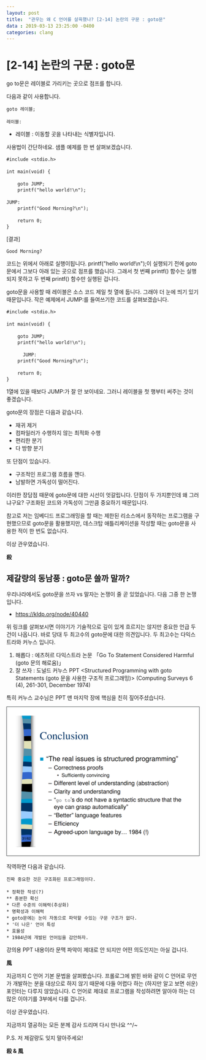 ```yaml
---
layout: post
title:  "관우는 왜 C 언어를 살육했나? [2-14] 논란의 구문 : goto문"
data : 2019-03-13 23:25:00 -0400
categories: clang
---
```



# [2-14] 논란의 구문 : goto문

go to문은 레이블로 가리키는 곳으로 점프를 합니다.

다음과 같이 사용합니다.


```
goto 레이블;

레이블:
```




*   레이블 : 이동할 곳을 나타내는 식별자입니다.

사용법이 간단하네요. 샘플 예제를 한 번 살펴보겠습니다.


```
#include <stdio.h>

int main(void) {
	
	goto JUMP;
	printf("hello world!\n");
	
JUMP:
	printf("Good Morning?\n");
	
	return 0;
}
```


[결과]


```
Good Morning?
```


코드는 위에서 아래로 실행이됩니다. printf("hello world!\n");이 실행되기 전에 goto문에서 그보다 아래 있는 곳으로 점프를 했습니다. 그래서 첫 번째 printf() 함수는 실행되지 못하고 두 번째 printf() 함수만 실행된 겁니다.

goto문을 사용할 때 레이블은 소스 코드 제일 첫 열에 둡니다. 그래야 더 눈에 띄기 있기 때문입니다. 작은 예제에서 JUMP:를 들여쓰기한 코드를 살펴보겠습니다.


```
#include <stdio.h>

int main(void) {
	
	goto JUMP;
	printf("hello world!\n");
	
      JUMP:
	printf("Good Morning?\n");
	
	return 0;
}
```


1열에 있을 때보다 JUMP:가 잘 안 보이네요. 그러니 레이블을 첫 행부터 써주는 것이 좋겠습니다.

goto문의 장점은 다음과 같습니다.



*   재귀 제거
*   컴파일러가 수행하지 않는 최적화 수행
*   편리한 분기
*   다 방향 분기

또 단점이 있습니다.



*   구조적인 프로그램 흐름을 깬다.
*   남발하면 가독성이 떨어진다.

이러한 장담점 때문에 goto문에 대한 시선이 엇갈립니다. 단점이 두 가지뿐인데 왜 그러냐구요? 구조화된 코드와 가독성이 그만큼 중요하기 때문입니다.

참고로 저는 임베디드 프로그래밍을 할 때는 제한된 리소스에서 동작하는 프로그램을 구현했으므로 goto문을 활용했지만, 데스크탑 애틀리케이션을 작성할 때는 goto문을 사용한 적이 한 번도 없습니다.

이상 관우였습니다.

**殺**


## 제갈량의 동남풍 : goto문 쓸까 말까?

우리나라에서도 goto문을 쓰자 vs 말자는 논쟁이 줄 곧 있었습니다. 다음 그중 한 논쟁입니다.



*   https://kldp.org/node/40440

위 링크를 살펴보시면 이야기가 기술적으로 깊이 있게 흐르지는 않지만 중요한 언급 두 건이 나옵니다. 바로 당대 두 최고수의 goto문에 대한 의견입니다. 두 최고수는 다익스트라와 커누스 입니다.



1. 해롭다 : 에츠허르 다익스트라 논문 「Go To Statement Considered Harmful (goto 문의 해로움)」
2. 잘 쓰자 : 도널드 커누스 PPT  <Structured Programming with goto Statements (goto 문을 사용한 구조적 프로그래밍)> (Computing Surveys 6 (4), 261-301, December 1974)

특히 커누스 교수님은 PPT 맨 마지막 장에 핵심을 친히 짚어주셨습니다.


![커누스 교수님의 PPT 맨 마지막 장](/assets/images/clang2-14-1.png)


직역하면 다음과 같습니다.


```
진짜 중요한 것은 구조화된 프로그래밍이다.

* 정확한 작성(?)
** 충분한 확신
* 다른 수준의 이해력(추상화)
* 명확성과 이해력
* goto문에는 눈이 자동으로 파악할 수있는 구문 구조가 없다.
* '더 나은' 언어 특성
* 효율성
* 1984년에 개발된 언어임을 감안하자.
```


강의용 PPT 내용이라 문맥 파악이 제대로 안 되지만 어떤 의도인지는 아실 겁니다.

**風**

지금까지 C 언어 기본 문법을 살펴봤습니다. 프롤로그에 밝힌 바와 같이 C 언어로 무언가 개발하는 분을 대상으로 하지 않기 때문에 다들 어렵다 하는 (하지만 알고 보면 쉬운) 포인터는 다루지 않았습니다. C 언어로 제대로 프로그램을 작성하려면 알아야 하는 더 많은 이야기를 3부에서 다룰 겁니다.

이상 관우였습니다.

지금까지 열공하는 모든 분께 감사 드리며 다시 만나요 ^^/~

P.S. 저 제갈량도 잊지 말아주세요!

**殺 & 風**
